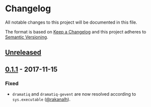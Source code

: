 # Changelog

All notable changes to this project will be documented in this file.

The format is based on [Keep a Changelog](http://keepachangelog.com/en/1.0.0/)
and this project adheres to [Semantic Versioning](http://semver.org/spec/v2.0.0.html).

## [Unreleased]

## [0.1.1] - 2017-11-15
### Fixed

- `dramatiq` and `dramatiq-gevent` are now resolved according to
  `sys.executable` ([@rakanalh]).


[@rakanalh]: https://github.com/rakanalh


[Unreleased]: https://github.com/Bogdanp/django_dramatiq/compare/v0.1.1...HEAD
[0.1.1]: https://github.com/Bogdanp/django_dramatiq/compare/v0.1.0...v0.1.1
